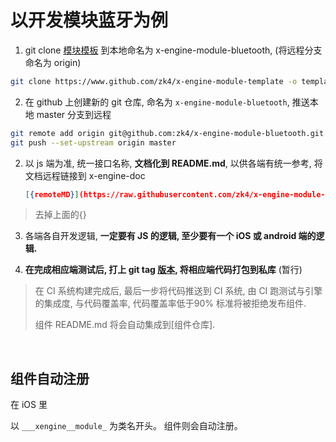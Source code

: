 
# 以开发模块蓝牙为例

1. git clone [模块模板](https://www.github.com/zk4/x-engine-module-template) 到本地命名为 x-engine-module-bluetooth, (将远程分支命名为 origin)
  ``` bash
  git clone https://www.github.com/zk4/x-engine-module-template -o template  x-engine-module-bluetooth
  ```
2. 在 github 上创建新的 git 仓库, 命名为 `x-engine-module-bluetooth`, 推送本地 master 分支到远程
  ``` bash
  git remote add origin git@github.com:zk4/x-engine-module-bluetooth.git
  git push --set-upstream origin master
  ```

2. 以 js 端为准, 统一接口名称, **文档化到 README.md**, 以供各端有统一参考, 将文档远程链接到 x-engine-doc  

   ``` json
   [{remoteMD}](https://raw.githubusercontent.com/zk4/x-engine-module-bluetooth/master/README.md?token=AAHTKQR3MB2FAWDNWYNV7SS7D2CXS)
   ```
  >  去掉上面的{}
   

3. 各端各自开发逻辑,  **一定要有 JS 的逻辑, 至少要有一个 iOS 或 android 端的逻辑.**

4. **在完成相应端测试后, 打上 git tag [版本](./docs/modules/组件-规范.md#版本), 将相应端代码打包到私库** (暂行)

> 在 CI 系统构建完成后, 最后一步将代码推送到 CI 系统, 由 CI 跑测试与引擎的集成度, 与代码覆盖率, 代码覆盖率低于90% 标准将被拒绝发布组件.
>
> 组件 README.md 将会自动集成到[组件仓库].

​    


## 组件自动注册

在 iOS 里

以 `___xengine__module_` 为类名开头。 组件则会自动注册。
